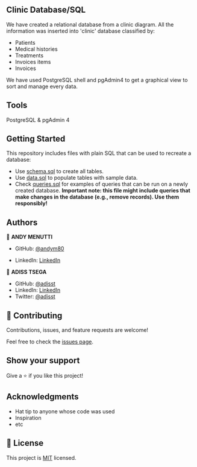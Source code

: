 ## Clinic Database/SQL
We have created a relational database from a clinic diagram.
All the information was inserted into 'clinic' database classified by:

- Patients
- Medical histories
- Treatments
- Invoices items
- Invoices

We have used PostgreSQL shell and pgAdmin4 to get a graphical view to sort and manage every data.

## Tools
PostgreSQL & pgAdmin 4


## Getting Started

This repository includes files with plain SQL that can be used to recreate a database:

- Use [schema.sql](./schema.sql) to create all tables.
- Use [data.sql](./data.sql) to populate tables with sample data.
- Check [queries.sql](./queries.sql) for examples of queries that can be run on a newly created database. **Important note: this file might include queries that make changes in the database (e.g., remove records). Use them responsibly!**


## Authors

👤 **ANDY MENUTTI**

- GitHub: [@andym80](https://github.com/andym80)

- LinkedIn: [LinkedIn](https://linkedin.com/in/andres-menutti)

👤 **ADISS TSEGA**

- GitHub: [@adisst](https://github.com/adisst)
- LinkedIn: [LinkedIn](https://www.linkedin.com/in/adiss-tsega-5b1b4b1b3/)
- Twitter: [@adisst](https://twitter.com/adisst)

## 🤝 Contributing

Contributions, issues, and feature requests are welcome!

Feel free to check the [issues page](../../issues/).

## Show your support

Give a ⭐️ if you like this project!

## Acknowledgments

- Hat tip to anyone whose code was used
- Inspiration
- etc

## 📝 License

This project is [MIT](./MIT.md) licensed.